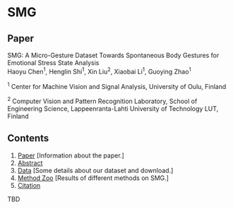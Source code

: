 # SMG

## Paper
SMG: A Micro-Gesture Dataset Towards Spontaneous Body
Gestures for Emotional Stress State Analysis <br>
 Haoyu Chen<sup>1</sup>,
 Henglin Shi<sup>1</sup>,
 Xin Liu<sup>2</sup>,
 Xiaobai Li<sup>1</sup>,
 Guoying Zhao<sup>1</sup> <br>

 <sup>1</sup>  Center for Machine Vision and Signal Analysis, University of Oulu, Finland
 
 <sup>2</sup> Computer Vision and Pattern Recognition Laboratory, School of Engineering Science, Lappeenranta-Lahti University of Technology LUT, Finland <br>



## Contents
1. [Paper](#Paper) [Information about the paper.]
2. [Abstract](#Abstract)
3. [Data](#Data) [Some details about our dataset and download.]
4. [Method Zoo](#MethodZoo) [Results of different methods on SMG.]
5. [Citation](#Citation)


TBD

